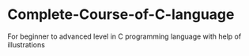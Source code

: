 # Complete-Course-of-C-language
For beginner to advanced level in C programming language with help of illustrations
